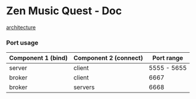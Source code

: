 Zen Music Quest - Doc
=====================


[architecture](https://github.com/pin3da/zen-music-quest/blob/master/doc/arch.md)


### Port usage

| Component 1 (bind)  | Component 2 (connect)  | Port range   |
| ------------- |---------------| -----        |
| server   | client        | 5555 - 5655  |
| broker   | client        | 6667         |
| broker   | servers       | 6668         |

